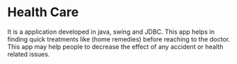 # Health Care
It is a application developed in java, swing and JDBC.
This app helps in finding quick treatments like (home remedies) before reaching to the doctor.
This app may help people to decrease the effect of any accident or health related issues.

